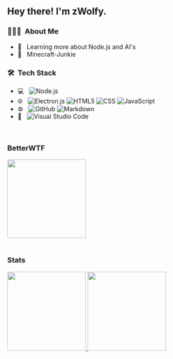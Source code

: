 <h2> Hey there! I'm zWolfy.</h2>

<h3> 👨🏻‍💻 &nbsp;About Me </h3>


- 🔰 &nbsp; Learning more about Node.js and AI's
- 💚 &nbsp; Minecraft-Junkie

<h3> 🛠 &nbsp;Tech Stack</h3>

- 💻 &nbsp;
  ![Node.js](https://img.shields.io/badge/-Node.js-333333?style=flat&logo=node.js)
- 🌐 &nbsp;
  ![Electron.js](https://img.shields.io/badge/-Node.js-333333?style=flat&logo=electron)
  ![HTML5](https://img.shields.io/badge/-HTML5-333333?style=flat&logo=HTML5)
  ![CSS](https://img.shields.io/badge/-CSS-333333?style=flat&logo=CSS3&logoColor=1572B6)
  ![JavaScript](https://img.shields.io/badge/-JavaScript-333333?style=flat&logo=javascript)
- ⚙️ &nbsp;
  ![GitHub](https://img.shields.io/badge/-GitHub-333333?style=flat&logo=github)
  ![Markdown](https://img.shields.io/badge/-Markdown-333333?style=flat&logo=markdown)
- 🔧 &nbsp;
  ![Visual Studio Code](https://img.shields.io/badge/-Visual%20Studio%20Code-333333?style=flat&logo=visual-studio-code&logoColor=007ACC)
<br>
<h3>BetterWTF</h3>
<a href="https://www.github.com/RealzWolfy/BetterWTF">
  <img height="180em" src="https://github-readme-stats.vercel.app/api/pin?username=RealzWolfy&repo=BetterWTF&theme=radical" />
</a>
<br>
<br>
<h3>Stats</h3>
<a href="https://github.com/RealzWolfy">
  <img height="180em" src="https://github-readme-stats.vercel.app/api?username=RealzWolfy&theme=radical&show_icons=true" />
  <img height="180em" src="https://github-readme-stats.vercel.app/api/top-langs/?username=RealzWolfy&theme=radical&layout=compact" />
</a>
<br>
</p>
